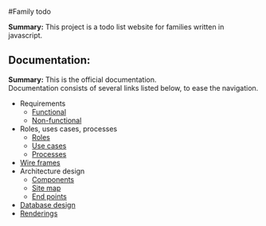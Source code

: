 #Family todo

**Summary:** This project is a todo list website for families written in javascript.  

## Documentation:  
  **Summary:** This is the official documentation.   
   Documentation consists of several links listed below, to ease the navigation.
  * Requirements
    * [Functional](functional_requirements.md)
    * [Non-functional](non_functional_requirements.md)
  * Roles, uses cases, processes
    * [Roles](blank)
    * [Use cases](blank)
    * [Processes](blank)
  * [Wire frames](blank)
  * Architecture design
    * [Components](blank)
    * [Site map](sitemap.md)
    * [End points](blank)
  * [Database design](database_design.md)
  * [Renderings](blank)

